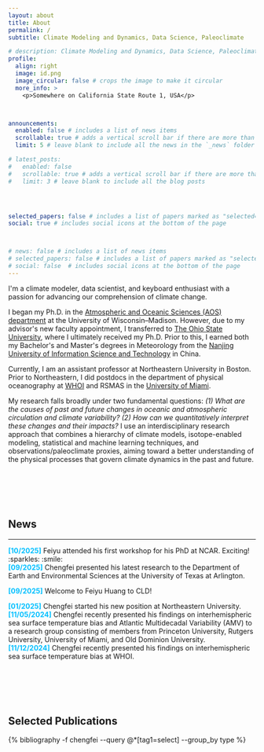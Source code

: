 ```yaml
---
layout: about
title: About
permalink: /
subtitle: Climate Modeling and Dynamics, Data Science, Paleoclimate

# description: Climate Modeling and Dynamics, Data Science, Paleoclimate
profile:
  align: right
  image: id.png
  image_circular: false # crops the image to make it circular
  more_info: >
    <p>Somewhere on California State Route 1, USA</p>



announcements:
  enabled: false # includes a list of news items
  scrollable: true # adds a vertical scroll bar if there are more than 3 news items
  limit: 5 # leave blank to include all the news in the `_news` folder

# latest_posts:
#   enabled: false
#   scrollable: true # adds a vertical scroll bar if there are more than 3 new posts items
#   limit: 3 # leave blank to include all the blog posts




selected_papers: false # includes a list of papers marked as "selected={true}"
social: true # includes social icons at the bottom of the page



# news: false # includes a list of news items
# selected_papers: false # includes a list of papers marked as "selected={true}"
# social: false  # includes social icons at the bottom of the page
---
```






I'm a climate modeler, data scientist, and keyboard enthusiast with a passion for advancing our comprehension of climate change.

I began my Ph.D. in the [Atmospheric and Oceanic Sciences (AOS) department](https://www.aos.wisc.edu/) at the University of Wisconsin–Madison. However, due to my advisor's new faculty appointment, I transferred to [The Ohio State University](https://geography.osu.edu/), where I ultimately received my Ph.D. Prior to this, I earned both my Bachelor's and Master's degrees in Meteorology from the [Nanjing University of Information Science and Technology](https://en.nuist.edu.cn/mainm.htm) in China.

Currently, I am an assistant professor at Northeastern University in Boston. Prior to Northeastern, I did postdocs in the department of physical oceanography at [WHOI](https://www.whoi.edu/) and RSMAS in the [University of Miami](https://www.earth.miami.edu/).

My research falls broadly under two fundamental questions: *(1) What are the causes of past and future changes in oceanic and atmospheric circulation and climate variability? (2) How can we quantitatively interpret these changes and their impacts?* I use an interdisciplinary research approach that combines a hierarchy of climate models, isotope-enabled modeling, statistical and machine learning techniques, and observations/paleoclimate proxies, aiming toward a better understanding of the physical processes that govern climate dynamics in the past and future. 


<br/><br/>
<br/><br/>

## News
---
<div class="publications1">
<span style="color: #00BFFF; font-weight: bold;">[10/2025]</span>
Feiyu attended his first workshop for his PhD at NCAR. Exciting! :sparkles: :smile:
</div>

<div class="publications1">
<span style="color: #00BFFF; font-weight: bold;">[09/2025]</span>
Chengfei presented his latest research to the Department of Earth and Environmental Sciences at the University of Texas at Arlington.
</div>

<span style="color: #00BFFF; font-weight: bold;">[09/2025]</span>
 Welcome to Feiyu Huang to CLD!
</div>

<div class="publications1">
<span style="color: #00BFFF; font-weight: bold;">[01/2025]</span>
 Chengfei started his new position at Northeastern University.
</div>


<div class="publications1">
<span style="color: #00BFFF; font-weight: bold;">[11/05/2024]</span>
 Chengfei recently presented his findings on interhemispheric sea surface temperature bias and Atlantic Multidecadal Variability (AMV) to a research group consisting of members from Princeton University, Rutgers University, University of Miami, and Old Dominion University.
</div>

<div class="publications2">
<span style="color: #00BFFF; font-weight: bold;">[11/12/2024]</span>
Chengfei recently presented his findings on interhemispheric sea surface temperature bias at WHOI.
</div>

<br/><br/>
<br/><br/>


## Selected Publications

<div class="publications">
 {% bibliography -f chengfei --query @*[tag1=select] --group_by type %}
</div>